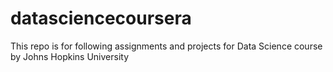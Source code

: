 # datasciencecoursera
This repo is for following assignments and projects for Data Science course by Johns Hopkins University
